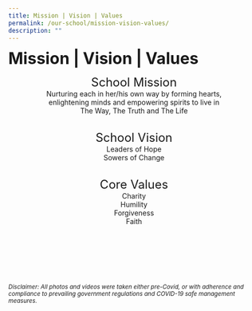 ```yaml
---
title: Mission | Vision | Values
permalink: /our-school/mission-vision-values/
description: ""
---
```


**<font size=6>Mission | Vision | Values</font>**




<center>

<font size=5>School Mission</font>
<br>
Nurturing each in her/his own way by forming hearts,<br>
enlightening minds and empowering spirits to live in<br>
The Way, The Truth and The Life<br><br>


  

  
<font size=5>School Vision</font><br>
Leaders of Hope<br>
Sowers of Change
<br><br>

  

<font size=5>Core Values</font><br>
Charity<br>
Humility<br>
Forgiveness<br>
Faith

</center>  
	
<br><br><br><br><br><br>
<sup>_Disclaimer: All photos and videos were taken either pre-Covid, or with adherence and compliance to prevailing government regulations and COVID-19 safe management measures._</sup>